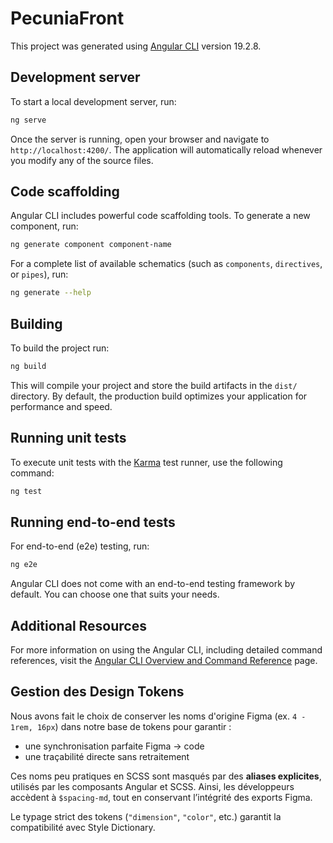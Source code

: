 # PecuniaFront

This project was generated using [Angular CLI](https://github.com/angular/angular-cli) version 19.2.8.

## Development server

To start a local development server, run:

```bash
ng serve
```

Once the server is running, open your browser and navigate to `http://localhost:4200/`. The application will automatically reload whenever you modify any of the source files.

## Code scaffolding

Angular CLI includes powerful code scaffolding tools. To generate a new component, run:

```bash
ng generate component component-name
```

For a complete list of available schematics (such as `components`, `directives`, or `pipes`), run:

```bash
ng generate --help
```

## Building

To build the project run:

```bash
ng build
```

This will compile your project and store the build artifacts in the `dist/` directory. By default, the production build optimizes your application for performance and speed.

## Running unit tests

To execute unit tests with the [Karma](https://karma-runner.github.io) test runner, use the following command:

```bash
ng test
```

## Running end-to-end tests

For end-to-end (e2e) testing, run:

```bash
ng e2e
```

Angular CLI does not come with an end-to-end testing framework by default. You can choose one that suits your needs.

## Additional Resources

For more information on using the Angular CLI, including detailed command references, visit the [Angular CLI Overview and Command Reference](https://angular.dev/tools/cli) page.


## Gestion des Design Tokens

Nous avons fait le choix de conserver les noms d'origine Figma (ex. `4 - 1rem, 16px`) dans notre base de tokens pour garantir :
- une synchronisation parfaite Figma → code
- une traçabilité directe sans retraitement

Ces noms peu pratiques en SCSS sont masqués par des **aliases explicites**, utilisés par les composants Angular et SCSS. Ainsi, les développeurs accèdent à `$spacing-md`, tout en conservant l’intégrité des exports Figma.

Le typage strict des tokens (`"dimension"`, `"color"`, etc.) garantit la compatibilité avec Style Dictionary.